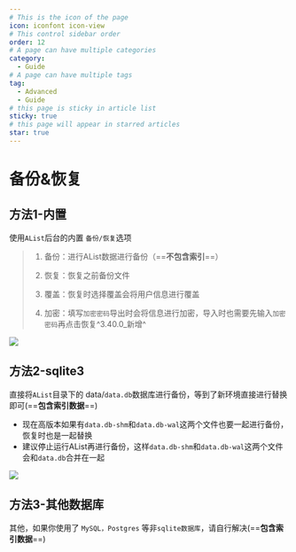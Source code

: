 ```yaml
---
# This is the icon of the page
icon: iconfont icon-view
# This control sidebar order
order: 12
# A page can have multiple categories
category:
  - Guide
# A page can have multiple tags
tag:
  - Advanced
  - Guide
# this page is sticky in article list
sticky: true
# this page will appear in starred articles
star: true
---
```


# 备份&恢复

## **方法1-内置**

使用`AList`后台的内置 `备份/恢复`选项

>1. 备份：进行AList数据进行备份（==**不包含索引**==）
>
>2. 恢复：恢复之前备份文件
>
>3. 覆盖：恢复时选择覆盖会将用户信息进行覆盖
>
>4. 加密：填写`加密密码`导出时会将信息进行加密，导入时也需要先输入`加密密码`再点击恢复^3.40.0_新增^

![](/img/advanced/backup.png)



## **方法2-sqlite3**

直接将`AList`目录下的 data/`data.db`数据库进行备份，等到了新环境直接进行替换即可(==**包含索引数据**==)

- 现在高版本如果有`data.db-shm`和`data.db-wal`这两个文件也要一起进行备份，恢复时也是一起替换
- 建议停止运行AList再进行备份，这样`data.db-shm`和`data.db-wal`这两个文件会和`data.db`合并在一起

![](/img/advanced/sqlite3.png)



## **方法3-其他数据库**

其他，如果你使用了 `MySQL，Postgres` 等非`sqlite数据库`，请自行解决(==**包含索引数据**==)

